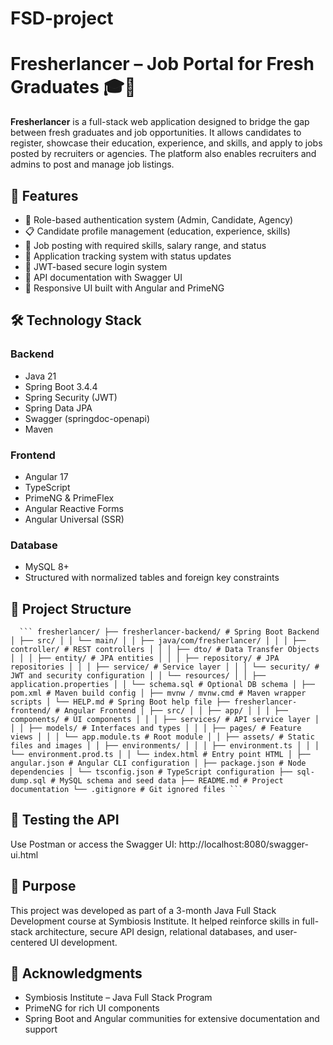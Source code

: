 # FSD-project
# Fresherlancer – Job Portal for Fresh Graduates 🎓💼

**Fresherlancer** is a full-stack web application designed to bridge the gap between fresh graduates and job opportunities. It allows candidates to register, showcase their education, experience, and skills, and apply to jobs posted by recruiters or agencies. The platform also enables recruiters and admins to post and manage job listings.

## 🚀 Features

- 🔐 Role-based authentication system (Admin, Candidate, Agency)
- 📋 Candidate profile management (education, experience, skills)
- 💼 Job posting with required skills, salary range, and status
- 📄 Application tracking system with status updates
- 🧠 JWT-based secure login system
- 🧾 API documentation with Swagger UI
- 📱 Responsive UI built with Angular and PrimeNG

## 🛠 Technology Stack

### Backend
- Java 21
- Spring Boot 3.4.4
- Spring Security (JWT)
- Spring Data JPA
- Swagger (springdoc-openapi)
- Maven

### Frontend
- Angular 17
- TypeScript
- PrimeNG & PrimeFlex
- Angular Reactive Forms
- Angular Universal (SSR)

### Database
- MySQL 8+
- Structured with normalized tables and foreign key constraints

## 📂 Project Structure
<pre lang="markdown"><code>  ``` fresherlancer/ ├── fresherlancer-backend/ # Spring Boot Backend │ ├── src/ │ │ └── main/ │ │ ├── java/com/fresherlancer/ │ │ │ ├── controller/ # REST controllers │ │ │ ├── dto/ # Data Transfer Objects │ │ │ ├── entity/ # JPA entities │ │ │ ├── repository/ # JPA repositories │ │ │ ├── service/ # Service layer │ │ │ └── security/ # JWT and security configuration │ │ └── resources/ │ │ ├── application.properties │ │ └── schema.sql # Optional DB schema │ ├── pom.xml # Maven build config │ ├── mvnw / mvnw.cmd # Maven wrapper scripts │ └── HELP.md # Spring Boot help file ├── fresherlancer-frontend/ # Angular Frontend │ ├── src/ │ │ ├── app/ │ │ │ ├── components/ # UI components │ │ │ ├── services/ # API service layer │ │ │ ├── models/ # Interfaces and types │ │ │ ├── pages/ # Feature views │ │ │ └── app.module.ts # Root module │ │ ├── assets/ # Static files and images │ │ ├── environments/ │ │ │ ├── environment.ts │ │ │ └── environment.prod.ts │ │ └── index.html # Entry point HTML │ ├── angular.json # Angular CLI configuration │ ├── package.json # Node dependencies │ └── tsconfig.json # TypeScript configuration ├── sql-dump.sql # MySQL schema and seed data ├── README.md # Project documentation └── .gitignore # Git ignored files ``` </code></pre>

## 🧪 Testing the API
Use Postman or access the Swagger UI:
http://localhost:8080/swagger-ui.html

## 🧠 Purpose
This project was developed as part of a 3-month Java Full Stack Development course at Symbiosis Institute. It helped reinforce skills in full-stack architecture, secure API design, relational databases, and user-centered UI development.

## 🙌 Acknowledgments
- Symbiosis Institute – Java Full Stack Program
- PrimeNG for rich UI components
- Spring Boot and Angular communities for extensive documentation and support


